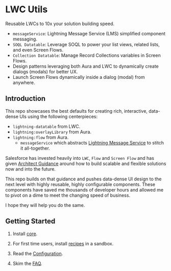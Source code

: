 # LWC Utils

Reusable LWCs to 10x your solution building speed.

- `messageService`: Lightning Message Service (LMS) simplified component messaging.
- `SOQL Datatable`: Leverage SOQL to power your list views, related lists, and even Screen Flows.
- `Collection Datatable`: Manage Record Collections variables in Screen Flows.
- Design patterns leveraging both Aura and LWC to dynamically create dialogs (modals) for better UX.
- Launch Screen Flows dynamically inside a dialog (modal) from anywhere.

## Introduction

This repo showcases the best defaults for creating rich, interactive, data-dense UIs using the following centerpieces:
- `lightning-datatable` from LWC.
- `lightning:overlayLibrary` from Aura.
- `lightning:flow` from Aura.
  - `messageService` which abstracts [Lightning Message Service](https://developer.salesforce.com/docs/component-library/bundle/lightning-message-service) to stitch it all-together.

Salesforce has invested heavily into `LWC`, `Flow` and `Screen Flow` and has given [Architect Guidance](https://architect.salesforce.com/design/decision-guides/build-forms/) around how to build scalable and flexible solutions now and into the future.

This repo builds on that guidance and pushes data-dense UI design to the next level with highly reusable, highly configurable components. These components have saved me thousands of developer hours and allowed me to pivot on a dime to meet the changing speed of business.

I hope they will help you do the same.

## Getting Started

1) Install [core](https://github.com/tsalb/lwc-utils/wiki/Installation#core).

2) For first time users, install [recipes](https://github.com/tsalb/lwc-utils/wiki/Installation#recipes) in a sandbox.

3) Read the [Configuration](https://github.com/tsalb/lwc-utils/wiki/Configuration).

4) Skim the [FAQ](https://github.com/tsalb/lwc-utils/wiki/FAQ).
